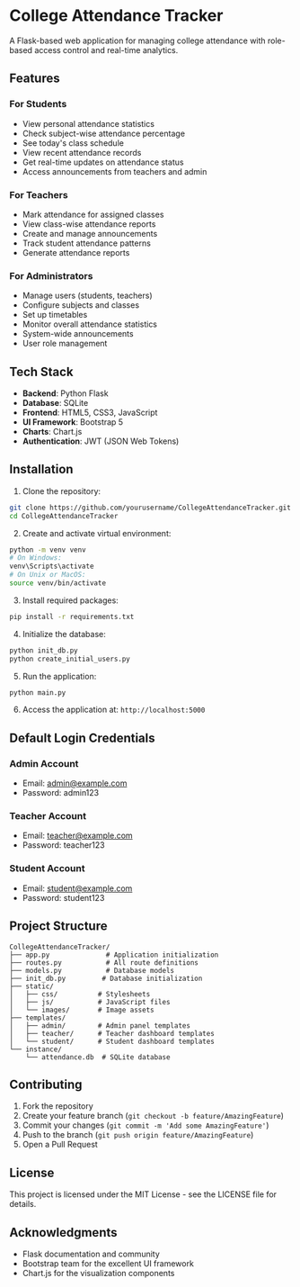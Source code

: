 # College Attendance Tracker

A Flask-based web application for managing college attendance with role-based access control and real-time analytics.

## Features

### For Students
- View personal attendance statistics
- Check subject-wise attendance percentage
- See today's class schedule
- View recent attendance records
- Get real-time updates on attendance status
- Access announcements from teachers and admin

### For Teachers
- Mark attendance for assigned classes
- View class-wise attendance reports
- Create and manage announcements
- Track student attendance patterns
- Generate attendance reports

### For Administrators
- Manage users (students, teachers)
- Configure subjects and classes
- Set up timetables
- Monitor overall attendance statistics
- System-wide announcements
- User role management

## Tech Stack

- **Backend**: Python Flask
- **Database**: SQLite
- **Frontend**: HTML5, CSS3, JavaScript
- **UI Framework**: Bootstrap 5
- **Charts**: Chart.js
- **Authentication**: JWT (JSON Web Tokens)

## Installation

1. Clone the repository:
```bash
git clone https://github.com/yourusername/CollegeAttendanceTracker.git
cd CollegeAttendanceTracker
```

2. Create and activate virtual environment:
```bash
python -m venv venv
# On Windows:
venv\Scripts\activate
# On Unix or MacOS:
source venv/bin/activate
```

3. Install required packages:
```bash
pip install -r requirements.txt
```

4. Initialize the database:
```bash
python init_db.py
python create_initial_users.py
```

5. Run the application:
```bash
python main.py
```

6. Access the application at: `http://localhost:5000`

## Default Login Credentials

### Admin Account
- Email: admin@example.com
- Password: admin123

### Teacher Account
- Email: teacher@example.com
- Password: teacher123

### Student Account
- Email: student@example.com
- Password: student123

## Project Structure

```
CollegeAttendanceTracker/
├── app.py              # Application initialization
├── routes.py           # All route definitions
├── models.py           # Database models
├── init_db.py         # Database initialization
├── static/
│   ├── css/          # Stylesheets
│   ├── js/           # JavaScript files
│   └── images/       # Image assets
├── templates/
│   ├── admin/        # Admin panel templates
│   ├── teacher/      # Teacher dashboard templates
│   └── student/      # Student dashboard templates
└── instance/
    └── attendance.db  # SQLite database
```

## Contributing

1. Fork the repository
2. Create your feature branch (`git checkout -b feature/AmazingFeature`)
3. Commit your changes (`git commit -m 'Add some AmazingFeature'`)
4. Push to the branch (`git push origin feature/AmazingFeature`)
5. Open a Pull Request

## License

This project is licensed under the MIT License - see the LICENSE file for details.

## Acknowledgments

- Flask documentation and community
- Bootstrap team for the excellent UI framework
- Chart.js for the visualization components
